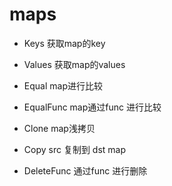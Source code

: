 # maps

- Keys 获取map的key

- Values 获取map的values

- Equal map进行比较

- EqualFunc map通过func 进行比较

- Clone map浅拷贝

- Copy  src 复制到 dst map

- DeleteFunc 通过func 进行删除
